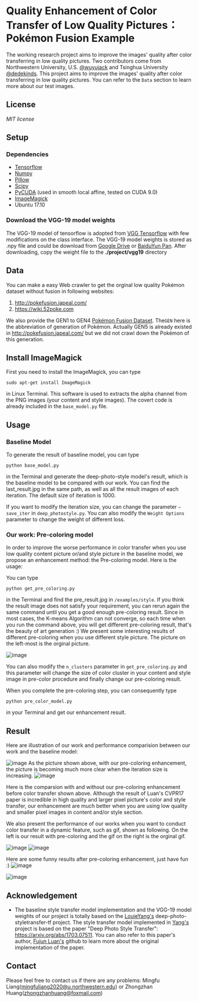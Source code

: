# Quality Enhancement of Color Transfer of Low Quality Pictures：Pokémon Fusion Example

The working research project aims to improve the images' quality after color transferring in low quality pictures. Two contributors come from Northwestern University, U.S. [@wuyujack](https://github.com/wuyujack) and Tsinghua University
[@dedekinds](https://github.com/dedekinds). This project aims to improve the images' quality after color transferring in low quality pictures. You can refer to the `Data` section to learn more about our test images.

## License
*MIT license*

## Setup
### Dependencies
* [Tensorflow](https://www.tensorflow.org/)
* [Numpy](www.numpy.org/)
* [Pillow](https://pypi.python.org/pypi/Pillow/)
* [Scipy](https://www.scipy.org/)
* [PyCUDA](https://pypi.python.org/pypi/pycuda) (used in smooth local affine, tested on CUDA 9.0)
* [ImageMagick](http://www.imagemagick.org/script/index.php)
* Ubuntu 17.10
### Download the VGG-19 model weights
The VGG-19 model of tensorflow is adopted from [VGG Tensorflow](https://github.com/machrisaa/tensorflow-vgg) with few modifications on the class interface. The VGG-19 model weights is stored as .npy file and could be download from [Google Drive](https://drive.google.com/file/d/0BxvKyd83BJjYY01PYi1XQjB5R0E/view?usp=sharing) or [BaiduYun Pan](https://pan.baidu.com/s/1o9weflK). After downloading, copy the weight file to the **./project/vgg19** directory


## Data
You can make a easy Web crawler to get the orginal low quality Pokémon dataset without fusion in following websites: 
1. http://pokefusion.japeal.com/
2. https://wiki.52poke.com

We also provide the GEN1 to GEN4 [Pokémon Fusion Dataset](https://pan.baidu.com/s/16MHDxSUzexAKax46zhb0GQ). The`GEN` here is the abbreviation of generation of Pokémon. Actually GEN5 is already existed in http://pokefusion.japeal.com/ but we did not crawl down the Pokémon of this generation.

## Install ImageMagick
First you need to install the ImageMagick, you can type 
```
sudo apt-get install ImageMagick
```
in Linux Terminal. This software is used to extracts the alpha channel from the PNG images (your content and style images). The covert code is already included in the `base_model.py` file.

## Usage
### Baseline Model 
To generate the result of baseline model, you can type
```
python base_model.py
```

in the Terminal and generate the deep-photo-style model's result, which is the baseline model to be compared with our work. You can find the last_result.jpg in the same path, as well as all the result images of each iteration. The default size of iteration is 1000.


If you want to modify the iteration size, you can change the parameter `—save_iter` in `deep_photostyle.py`. You can also modify the `Weight Options` parameter to change the weight of different loss.

### Our work: Pre-coloring model
In order to improve the worse performance in color transfer when you use low quality content picture or/and style picture in the baseline model, we propose an enhancement method: the Pre-coloring model. Here is the usage:

You can type 
```
python get_pre_coloring.py
```
in the Terminal and find the pre_result.jpg in `/examples/style`. If you think the result image does not satisfy your requirement, you can rerun again the same command until you get a good enough pre-coloring result. Since in most cases, the K-means Algorithm can not converge, so each time when you run the command above, you will get different pre-coloring result, that's the beauty of art generation :) We present some interesting results of different pre-coloring when you use different style picture. The picture on the left-most is the orginal picture.

![image](https://github.com/dedekinds/havefun/blob/master/image/yrs.jpg)

You can also modify the `n_clusters` parameter in `get_pre_coloring.py` and this parameter will change the size of color cluster in your content and style image in pre-color procedure and finally change our pre-coloring result.

When you complete the pre-coloring step, you can consequently type 
```
python pre_color_model.py
```
in your Terminal and get our enhancement result.


## Result
Here are illustration of our work and performance comparision between our work and the baseline model:

![image](https://github.com/dedekinds/havefun/blob/master/image/tkl.png)
As the picture shown above, with our pre-coloring enhancement, the picture is becoming much more clear when the iteration size is increasing. 
![image](https://github.com/dedekinds/havefun/blob/master/image/db.png)

Here is the comparsion with and without our pre-coloring enhancement before color transfer shown above. Although the result of Luan's CVPR17 paper is incredible in high quality and larger pixel picture's color and style transfer, our enhancement are much better when you are using low quality and smaller pixel images in content and/or style section.

We also present the performance of our works when you want to conduct color transfer in a dynamic feature, such as gif, shown as following. On the left is our result with pre-coloring and the gif on the right is the orginal gif.

![image](https://github.com/dedekinds/havefun/blob/master/image/lymgif.gif)
![image](https://github.com/dedekinds/havefun/blob/master/image/rapidash.gif)

Here are some funny results after pre-coloring enhancement, just have fun :)
![image](https://github.com/dedekinds/havefun/blob/master/image/yb.png)

![image](https://github.com/dedekinds/havefun/blob/master/image/tkllogo.png)
## Acknowledgement

* The baseline style transfer model implementation and the VGG-19 model weights of our project is totally based on the [LouieYang's](https://github.com/LouieYang/deep-photo-styletransfer-tf) deep-photo-styletransfer-tf project. The style transfer 
model implemented in [Yang's](https://github.com/LouieYang/deep-photo-styletransfer-tf) project is based on the paper "Deep Photo Style Transfer": https://arxiv.org/abs/1703.07511. You can also refer to this paper's author, [Fujun Luan's](https://github.com/luanfujun/deep-photo-styletransfer) github to learn more about the original implementation of the paper.


## Contact 
Please feel free to contact us if there are any problems: Mingfu Liang(mingfuliang2020@u.northwestern.edu) or Zhongzhan Huang(zhongzhanhuang@foxmail.com)
